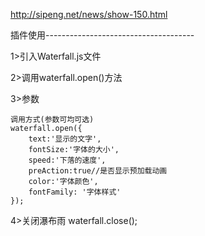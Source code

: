 http://sipeng.net/news/show-150.html

插件使用-------------------------------------

1>引入Waterfall.js文件

2>调用waterfall.open()方法

3>参数

 	调用方式(参数可均可选)
  	waterfall.open({
 		text:'显示的文字',
 		fontSize:'字体的大小',
 		speed:'下落的速度',
 		preAction:true//是否显示预加载动画
 		color:'字体颜色',
 		fontFamily: '字体样式'
 	});
4>关闭瀑布雨
  waterfall.close();
